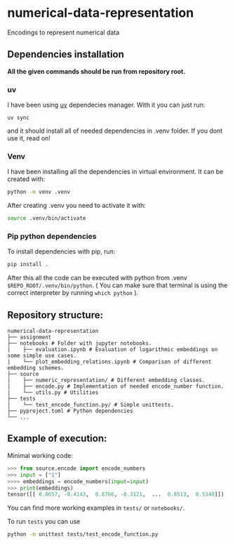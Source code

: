 # numerical-data-representation
Encodings to represent numerical data

## Dependencies installation

**All the given commands should be run from repository root.**

### uv

I have been using [uv](https://astral.sh/blog/uv) dependecies manager. With it you can just run:
```
uv sync
```
and it should install all of needed dependencies in .venv folder. If you dont use it, read on!

### Venv

I have been installing all the dependencies in virtual environment. It can be created with:
```bash
python -m venv .venv
```
After creating .venv you need to activate it with:
```bash
source .venv/bin/activate
```
### Pip python dependencies
To install dependencies with pip, run:
```bash
pip install .
```
After this all the code can be executed with python from .venv `$REPO_ROOT/.venv/bin/python`. ( You can make sure that terminal is using the correct interpreter by running `which python` ). 

## Repository structure:
```
numerical-data-representation
├── assignment
├── notebooks # Folder with jupyter notebooks. 
|    ├── evaluation.ipynb # Evaluation of logarithmic embeddings on some simple use cases.
|    └── plot_embedding_relations.ipynb # Comparison of different embedding schemes.
├── source
|    ├── numeric_representation/ # Different embedding classes.
|    ├── encode.py # Implementation of needed encode_number function.
|    └── utils.py # Utilities
├── tests
|    └── test_encode_function.py/ # Simple unittests.
├── pyproject.toml # Python dependencies
└── ...
```

## Example of execution:
Minimal working code:
```python
>>> from source.encode import encode_numbers
>>> input = ["1"]
>>>> embeddings = encode_numbers(input=input)
>>> print(embeddings)
tensor([[ 0.8657, -0.4143,  0.8766, -0.3121,  ...  0.8513,  0.5340]])
```

You can find more working examples in `tests/` or `notebooks/`.

To run `tests` you can use
```bash
python -m unittest tests/test_encode_function.py
```